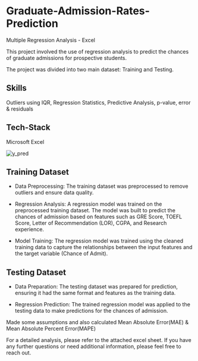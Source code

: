 
# Graduate-Admission-Rates-Prediction

Multiple Regression Analysis - Excel

This project involved the use of regression analysis to predict the chances of graduate admissions for prospective students.

The project was divided into two main dataset: Training and Testing.

## Skills

Outliers using IQR, Regression Statistics, Predictive Analysis, p-value, error & residuals

## Tech-Stack

Microsoft Excel

![y_pred](https://github.com/farhan0277/Graduate-Admission-Rates-Prediction/assets/144512640/047f6e7b-7fd5-4993-b62e-fd0fc40030ca)

## Training Dataset

- Data Preprocessing: The training dataset was preprocessed to remove outliers and ensure data quality.

- Regression Analysis: A regression model was trained on the preprocessed training dataset. The model was built to predict the chances of admission based on features such as GRE Score, TOEFL Score, Letter of Recommendation (LOR), CGPA, and Research experience.

- Model Training: The regression model was trained using the cleaned training data to capture the relationships between the input features and the target variable (Chance of Admit).
## Testing Dataset

- Data Preparation: The testing dataset was prepared for prediction, ensuring it had the same format and features as the training data.

- Regression Prediction: The trained regression model was applied to the testing data to make predictions for the chances of admission.

Made some assumptions and also calculated Mean Absolute Error(MAE) & Mean Absolute Percent Error(MAPE)

For a detailed analysis, please refer to the attached excel sheet. If you have any further questions or need additional information, please feel free to reach out.
